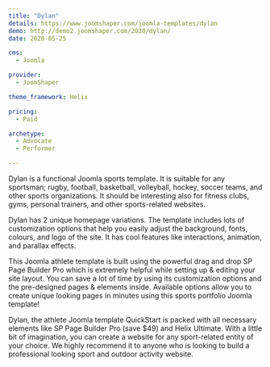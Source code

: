```yaml
---
title: "Dylan"
details: https://www.joomshaper.com/joomla-templates/dylan
demo: http://demo2.joomshaper.com/2020/dylan/
date: 2020-05-25

cms: 
  - Joomla

provider:
  - JoomShaper

theme_framework: Helix

pricing:
  - Paid

archetype:
  - Advocate
  - Performer

---
```


Dylan is a functional Joomla sports template. It is suitable for any sportsman; rugby, football, basketball, volleyball, hockey, soccer teams, and other sports organizations. It should be interesting also for fitness clubs, gyms, personal trainers, and other sports-related websites.

Dylan has 2 unique homepage variations. The template includes lots of customization options that help you easily adjust the background, fonts, colours, and logo of the site. It has cool features like interactions, animation, and parallax effects.

This Joomla athlete template is built using the powerful drag and drop SP Page Builder Pro which is extremely helpful while setting up & editing your site layout. You can save a lot of time by using its customization options and the pre-designed pages & elements inside. Available options allow you to create unique looking pages in minutes using this sports portfolio Joomla template!

Dylan, the athlete Joomla template QuickStart is packed with all necessary elements like SP Page Builder Pro (save $49) and Helix Ultimate. With a little bit of imagination, you can create a website for any sport-related entity of your choice. We highly recommend it to anyone who is looking to build a professional looking sport and outdoor activity website.


